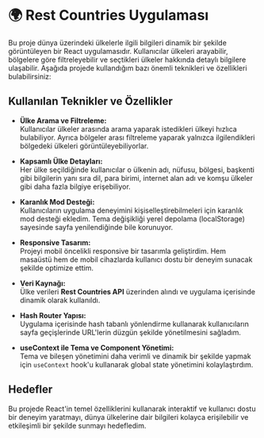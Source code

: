# 🌍 Rest Countries Uygulaması

Bu proje dünya üzerindeki ülkelerle ilgili bilgileri dinamik bir şekilde görüntüleyen bir React uygulamasıdır. Kullanıcılar ülkeleri arayabilir, bölgelere göre filtreleyebilir ve seçtikleri ülkeler hakkında detaylı bilgilere ulaşabilir. Aşağıda projede kullandığım bazı önemli teknikleri ve özellikleri bulabilirsiniz:

## Kullanılan Teknikler ve Özellikler

- **Ülke Arama ve Filtreleme:**  
  Kullanıcılar ülkeler arasında arama yaparak istedikleri ülkeyi hızlıca bulabiliyor. Ayrıca bölgeler arası filtreleme yaparak yalnızca ilgilendikleri bölgedeki ülkeleri görüntüleyebiliyorlar.

- **Kapsamlı Ülke Detayları:**  
  Her ülke seçildiğinde kullanıcılar o ülkenin adı, nüfusu, bölgesi, başkenti gibi bilgilerin yanı sıra dil, para birimi, internet alan adı ve komşu ülkeler gibi daha fazla bilgiye erişebiliyor.

- **Karanlık Mod Desteği:**  
  Kullanıcıların uygulama deneyimini kişiselleştirebilmeleri için karanlık mod desteği ekledim. Tema değişikliği yerel depolama (localStorage) sayesinde sayfa yenilendiğinde bile korunuyor.

- **Responsive Tasarım:**  
  Projeyi mobil öncelikli responsive bir tasarımla geliştirdim. Hem masaüstü hem de mobil cihazlarda kullanıcı dostu bir deneyim sunacak şekilde optimize ettim.

- **Veri Kaynağı:**  
  Ülke verileri **Rest Countries API** üzerinden alındı ve uygulama içerisinde dinamik olarak kullanıldı.

- **Hash Router Yapısı:**  
  Uygulama içerisinde hash tabanlı yönlendirme kullanarak kullanıcıların sayfa geçişlerinde URL'lerin düzgün şekilde yönetilmesini sağladım.

- **useContext ile Tema ve Component Yönetimi:**  
  Tema ve bileşen yönetimini daha verimli ve dinamik bir şekilde yapmak için `useContext` hook'u kullanarak global state yönetimini kolaylaştırdım.

## Hedefler

Bu projede React'in temel özelliklerini kullanarak interaktif ve kullanıcı dostu bir deneyim yaratmayı, dünya ülkelerine dair bilgileri kolayca erişilebilir ve etkileşimli bir şekilde sunmayı hedefledim.
